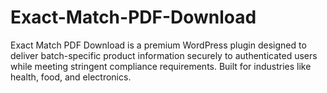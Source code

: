 # Exact-Match-PDF-Download
Exact Match PDF Download is a premium WordPress plugin designed to deliver batch-specific product information securely to authenticated users while meeting stringent compliance requirements. Built for industries like health, food, and electronics.
